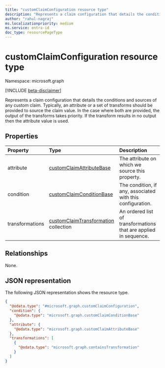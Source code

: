 ```yaml
---
title: "customClaimConfiguration resource type"
description: "Represents a claim configuration that details the conditions and sources of any custom claim."
author: "rahul-nagraj"
ms.localizationpriority: medium
ms.service: entra-id
doc_type: resourcePageType
---
```


# customClaimConfiguration resource type

Namespace: microsoft.graph

[!INCLUDE [beta-disclaimer](../../includes/beta-disclaimer.md)]

Represents a claim configuration that details the conditions and sources of any custom claim. Typically, an attribute or a set of transforms should be provided to source the claim value. In the case where both are provided, the output of the transforms takes priority. If the transform results in no output then the attribute value is used.

## Properties
|Property|Type|Description|
|:---|:---|:---|
|attribute|[customClaimAttributeBase](../resources/customclaimattributebase.md)|The attribute on which we source this property.|
|condition|[customClaimConditionBase](../resources/customclaimconditionbase.md)|The condition, if any, associated with this configuration.|
|transformations|[customClaimTransformation](../resources/customclaimtransformation.md) collection|An ordered list of transformations that are applied in sequence.|

## Relationships
None.

## JSON representation
The following JSON representation shows the resource type.
<!-- {
  "blockType": "resource",
  "@odata.type": "microsoft.graph.customClaimConfiguration"
}
-->
``` json
{
  "@odata.type": "#microsoft.graph.customClaimConfiguration",
  "condition": {
    "@odata.type": "microsoft.graph.customClaimConditionBase"
  },
  "attribute": {
    "@odata.type": "microsoft.graph.customClaimAttributeBase"
  },
  "transformations": [
    {
      "@odata.type": "microsoft.graph.containsTransformation"
    }
  ]
}
```
